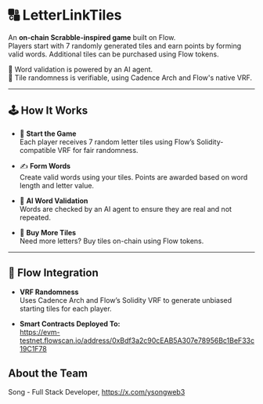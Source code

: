 # 🔠 LetterLinkTiles

An **on-chain Scrabble-inspired game** built on Flow.  
Players start with 7 randomly generated tiles and earn points by forming valid words. Additional tiles can be purchased using Flow tokens.

🧠 Word validation is powered by an AI agent.  
🎲 Tile randomness is verifiable, using Cadence Arch and Flow's native VRF.

---

## 🕹 How It Works

- 🎲 **Start the Game**  
  Each player receives 7 random letter tiles using Flow’s Solidity-compatible VRF for fair randomness.

- ✍️ **Form Words**  
  Create valid words using your tiles. Points are awarded based on word length and letter value.

- 🤖 **AI Word Validation**  
  Words are checked by an AI agent to ensure they are real and not repeated.

- 🛒 **Buy More Tiles**  
  Need more letters? Buy tiles on-chain using Flow tokens.

---

## 🔗 Flow Integration

- **VRF Randomness**  
  Uses Cadence Arch and Flow’s Solidity VRF to generate unbiased starting tiles for each player.

- **Smart Contracts Deployed To:**  
https://evm-testnet.flowscan.io/address/0xBdf3a2c90cEAB5A307e78956Bc1BeF33c19C1F78

## About the Team
Song - Full Stack Developer, https://x.com/ysongweb3
